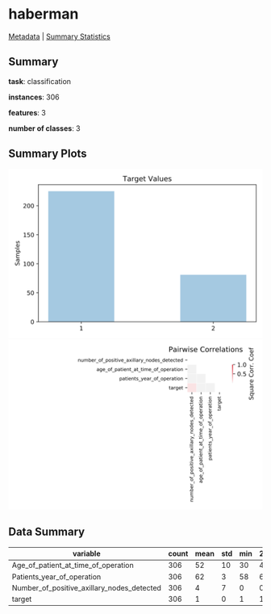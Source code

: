 # haberman

[Metadata](metadata.yaml) | [Summary Statistics](summary_stats.csv)

## Summary

**task**: classification

**instances**: 306

**features**: 3

**number of classes**: 3

## Summary Plots

![Labels](label.svg)
![Corr](corr.svg)

## Data Summary

|	variable	|	count	|	mean	|	std	|	min	|	25%	|	50%	|	75%	|	max|
| --- | --- | --- | --- | --- | --- | --- | --- | --- |
|	Age_of_patient_at_time_of_operation	|	306	|	52	|	10	|	30	|	44	|	52	|	60	|	83
|	Patients_year_of_operation	|	306	|	62	|	3	|	58	|	60	|	63	|	65	|	69
|	Number_of_positive_axillary_nodes_detected	|	306	|	4	|	7	|	0	|	0	|	1	|	4	|	52
|	target	|	306	|	1	|	0	|	1	|	1	|	1	|	2	|	2
